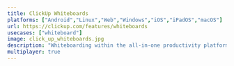 ```yaml
---
title: ClickUp Whiteboards
platforms: ["Android","Linux","Web","Windows","iOS","iPadOS","macOS"]
url: https://clickup.com/features/whiteboards
usecases: ["whiteboard"]
image: click_up_whiteboards.jpg
description: "Whiteboarding within the all-in-one productivity platform."
multiplayer: true
---
```


